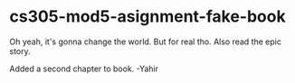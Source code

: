 # cs305-mod5-asignment-fake-book
Oh yeah, it's gonna change the world.
But for real tho. Also read the epic story.

Added a second chapter to book. -Yahir
